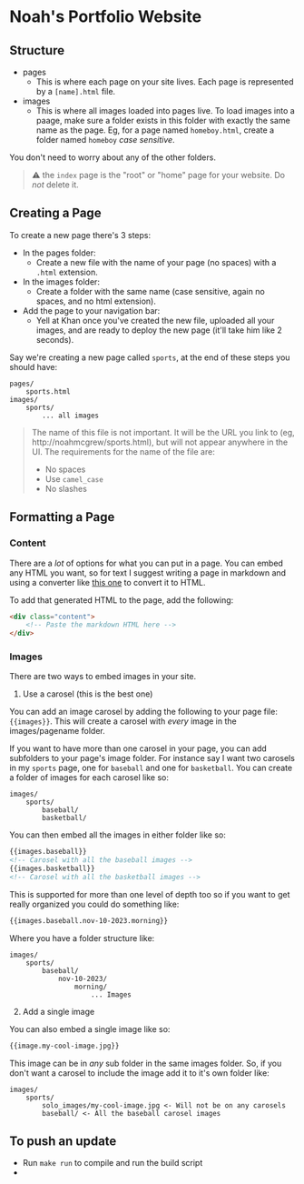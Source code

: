# Noah's Portfolio Website

## Structure

-   pages
    -   This is where each page on your site lives. Each page is represented by a `[name].html` file.
-   images
    -   This is where all images loaded into pages live. To load images into a paage, make sure a folder exists in this folder with exactly the same name as the page. Eg, for a page named `homeboy.html`, create a folder named `homeboy` _case sensitive_.

You don't need to worry about any of the other folders.

> ⚠️ the `index` page is the "root" or "home" page for your website. Do _not_ delete it.

## Creating a Page

To create a new page there's 3 steps:

-   In the pages folder:
    -   Create a new file with the name of your page (no spaces) with a `.html` extension.
-   In the images folder:
    -   Create a folder with the same name (case sensitive, again no spaces, and no html extension).
-   Add the page to your navigation bar:
    -   Yell at Khan once you've created the new file, uploaded all your images, and are ready to deploy the new page (it'll take him like 2 seconds).

Say we're creating a new page called `sports`, at the end of these steps you should have:

```
pages/
	sports.html
images/
	sports/
		... all images
```

> The name of this file is not important. It will be the URL you link to (eg, http://noahmcgrew/sports.html), but will not appear anywhere in the UI. The requirements for the name of the file are:
>
> -   No spaces
> -   Use `camel_case`
> -   No slashes

## Formatting a Page

### Content

There are a _lot_ of options for what you can put in a page. You can embed any HTML you want, so for text I suggest writing a page in markdown and using a converter like [this one](https://markdowntohtml.com/) to convert it to HTML.

To add that generated HTML to the page, add the following:

```html
<div class="content">
	<!-- Paste the markdown HTML here -->
</div>
```

### Images

There are two ways to embed images in your site.

1. Use a carosel (this is the best one)

You can add an image carosel by adding the following to your page file: `{{images}}`.
This will create a carosel with _every_ image in the images/pagename folder.

If you want to have more than one carosel in your page, you can add subfolders to your page's image folder.
For instance say I want two carosels in my `sports` page, one for `baseball` and one for `basketball`. You can create a folder of images for each carosel like so:

```
images/
	sports/
		baseball/
		basketball/
```

You can then embed all the images in either folder like so:

```html
{{images.baseball}}
<!-- Carosel with all the baseball images -->
{{images.basketball}}
<!-- Carosel with all the basketball images -->
```

This is supported for more than one level of depth too so if you want to get really organized you could do something like:

```html
{{images.baseball.nov-10-2023.morning}}
```

Where you have a folder structure like:

```
images/
	sports/
		baseball/
			nov-10-2023/
				morning/
					... Images
```

2. Add a single image

You can also embed a single image like so:

```html
{{image.my-cool-image.jpg}}
```

This image can be in _any_ sub folder in the same images folder. So, if you don't want a carosel to include the image add it to it's own folder like:

```
images/
	sports/
		solo_images/my-cool-image.jpg <- Will not be on any carosels
		baseball/ <- All the baseball carosel images
```

## To push an update

- Run `make run` to compile and run the build script
-  